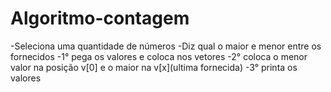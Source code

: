 # Algoritmo-contagem

-Seleciona uma quantidade de números
-Diz qual o maior e menor entre os fornecidos
-1° pega os valores e coloca nos vetores
-2° coloca o menor valor na posição v[0] e o maior na v[x](ultima fornecida)
-3° printa os valores


